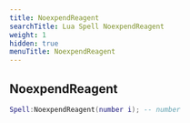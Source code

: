 ```yaml
---
title: NoexpendReagent
searchTitle: Lua Spell NoexpendReagent
weight: 1
hidden: true
menuTitle: NoexpendReagent
---
```

## NoexpendReagent
```lua
Spell:NoexpendReagent(number i); -- number
```